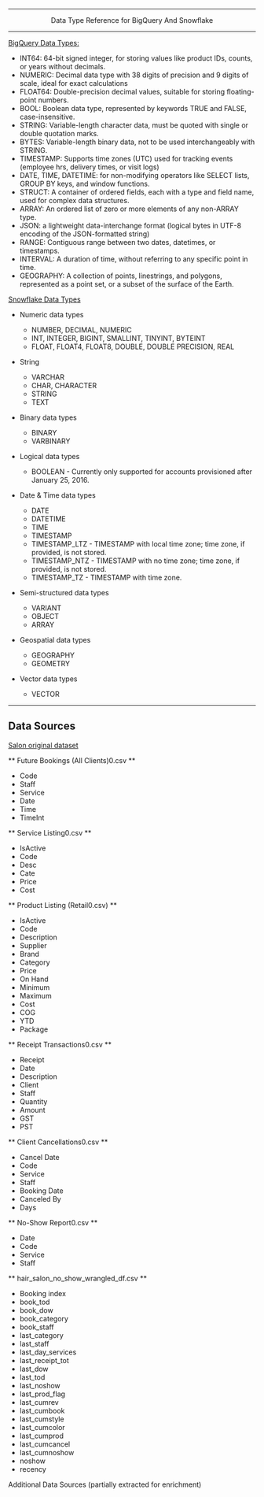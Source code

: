 ----------

<p align="center">
  Data Type Reference for BigQuery And Snowflake
</p>

----------

[BigQuery Data Types:](https://cloud.google.com/bigquery/docs/reference/standard-sql/data-types)

- INT64: 64-bit signed integer, for storing values like product IDs, counts, or years without decimals.
- NUMERIC: Decimal data type with 38 digits of precision and 9 digits of scale, ideal for exact calculations
- FLOAT64: Double-precision decimal values, suitable for storing floating-point numbers.
- BOOL: Boolean data type, represented by keywords TRUE and FALSE, case-insensitive.
- STRING: Variable-length character data, must be quoted with single or double quotation marks.
- BYTES: Variable-length binary data, not to be used interchangeably with STRING.
- TIMESTAMP: Supports time zones (UTC) used for tracking events (employee hrs, delivery times, or visit logs)
- DATE, TIME, DATETIME: for non-modifying operators like SELECT lists, GROUP BY keys, and window functions.
- STRUCT: A container of ordered fields, each with a type and field name, used for complex data structures.
- ARRAY: An ordered list of zero or more elements of any non-ARRAY type.
- JSON: a lightweight data-interchange format (logical bytes in UTF-8 encoding of the JSON-formatted string)
- RANGE: Contiguous range between two dates, datetimes, or timestamps.
- INTERVAL: A duration of time, without referring to any specific point in time.
- GEOGRAPHY: A collection of points, linestrings, and polygons, represented as a point set, or a subset of the surface of the Earth.

[Snowflake Data Types](https://docs.snowflake.com/en/sql-reference/intro-summary-data-types)

* Numeric data types
  - NUMBER, DECIMAL, NUMERIC
  - INT, INTEGER, BIGINT, SMALLINT, TINYINT, BYTEINT
  - FLOAT, FLOAT4, FLOAT8, DOUBLE, DOUBLE PRECISION, REAL 

* String 
  - VARCHAR
  - CHAR, CHARACTER
  - STRING
  - TEXT

* Binary data types
  - BINARY
  - VARBINARY

* Logical data types
  - BOOLEAN - Currently only supported for accounts provisioned after January 25, 2016.

* Date & Time data types
  - DATE
  - DATETIME
  - TIME
  - TIMESTAMP
  - TIMESTAMP_LTZ - TIMESTAMP with local time zone; time zone, if provided, is not stored.
  - TIMESTAMP_NTZ - TIMESTAMP with no time zone; time zone, if provided, is not stored.
  - TIMESTAMP_TZ - TIMESTAMP with time zone.

* Semi-structured data types
  - VARIANT
  - OBJECT
  - ARRAY

* Geospatial data types
  - GEOGRAPHY
  - GEOMETRY

* Vector data types
  - VECTOR

----------
Data Sources
----------

[Salon original dataset](https://www.kaggle.com/datasets/frederickferguson/hair-salon-no-show-data-set?select=Receipt+Transactions0.csv)

** Future Bookings (All Clients)0.csv **
 - Code
 - Staff
 - Service
 - Date
 - Time
 - TimeInt

** Service Listing0.csv **
 - IsActive
 - Code
 - Desc
 - Cate
 - Price
 - Cost

** Product Listing (Retail0.csv) **
 - IsActive
 - Code
 - Description
 - Supplier
 - Brand
 - Category
 - Price
 - On Hand
 - Minimum
 - Maximum
 - Cost
 - COG
 - YTD
 - Package

** Receipt Transactions0.csv **
 - Receipt
 - Date
 - Description
 - Client
 - Staff
 - Quantity
 - Amount
 - GST
 - PST

** Client Cancellations0.csv **
 - Cancel Date 
 - Code
 - Service
 - Staff
 - Booking Date
 - Canceled By
 - Days

** No-Show Report0.csv **
 - Date
 - Code
 - Service
 - Staff

** hair_salon_no_show_wrangled_df.csv **
 - Booking index
 - book_tod
 - book_dow
 - book_category
 - book_staff
 - last_category
 - last_staff
 - last_day_services
 - last_receipt_tot
 - last_dow
 - last_tod
 - last_noshow
 - last_prod_flag
 - last_cumrev
 - last_cumbook
 - last_cumstyle
 - last_cumcolor
 - last_cumprod
 - last_cumcancel
 - last_cumnoshow
 - noshow
 - recency


Additional Data Sources (partially extracted for enrichment)
[]()